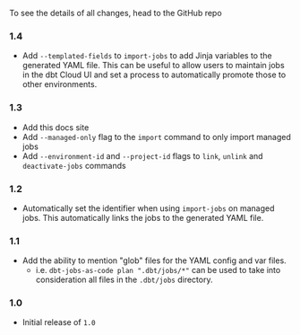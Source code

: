 
To see the details of all changes, head to the GitHub repo

### 1.4

- Add `--templated-fields` to `import-jobs` to add Jinja variables to the generated YAML file. This can be useful to allow users to maintain jobs in the dbt Cloud UI and set a process to automatically promote those to other environments.

### 1.3

- Add this docs site
- Add `--managed-only` flag to the `import` command to only import managed jobs
- Add `--environment-id` and `--project-id` flags to `link`, `unlink` and `deactivate-jobs` commands

### 1.2

- Automatically set the identifier when using `import-jobs` on managed jobs. This automatically links the jobs to the generated YAML file.

### 1.1

- Add the ability to mention "glob" files for the YAML config and var files.
    - i.e. `dbt-jobs-as-code plan ".dbt/jobs/*"` can be used to take into consideration all files in the `.dbt/jobs` directory.

### 1.0

- Initial release of `1.0`
